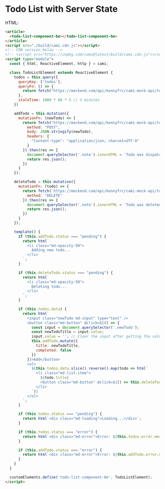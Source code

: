 # Todo List with Server State

<article>
  <todo-list-component-be></todo-list-component-be>
</article>
<script type="module">
  const { html, ReactiveElement, http } = cami;

  class TodoListElement extends ReactiveElement {
    todos = this.query({
      queryKey: ['todos'],
      queryFn: () => {
        return fetch("https://mockend.com/api/kennyfrc/cami-mock-api/todos?limit=5").then(res => res.json())
      },
      staleTime: 1000 * 60 * 5 // 5 minutes
    })

    addTodo = this.mutation({
      mutationFn: (newTodo) => {
        return fetch("https://mockend.com/api/kennyfrc/cami-mock-api/todos", {
          method: "POST",
          body: JSON.stringify(newTodo),
          headers: {
            "Content-type": "application/json; charset=UTF-8"
          }
        }).then(res => {
          document.querySelector('.note').innerHTML = 'Todo was dispatched to the server. Since we are using a mock API, this wont work. In your server environment, you would need to persist the changes to your server database. The query will automatically refetch the data from the server.';
          return res.json();
        })
      }
    });

    deleteTodo = this.mutation({
      mutationFn: (todo) => {
        return fetch(`https://mockend.com/api/kennyfrc/cami-mock-api/todos/${todo.id}`, {
          method: "DELETE"
        }).then(res => {
          document.querySelector('.note').innerHTML = 'Todo was deleted from the server. Since we are using a mock API, this wont work. In your server environment, you would need to persist the changes to your server database. The query will automatically refetch the data from the server.';
          return res.json();
        })
      }
    });

    template() {
      if (this.addTodo.status === "pending") {
        return html`
          <li class="md-opacity-50">
            Adding new todo...
          </li>
        `;
      }

      if (this.deleteTodo.status === "pending") {
        return html`
          <li class="md-opacity-50">
            Deleting todo...
          </li>
        `;
      }

      if (this.todos.data) {
        return html`
          <input class="newTodo md-input" type="text" />
          <button class="md-button" @click=${() => {
            const input = document.querySelector('.newTodo');
            const newTodoTitle = input.value;
            input.value = ''; // Clear the input after getting the value
            this.addTodo.mutate({
              title: newTodoTitle,
              completed: false
            })
          }}>Add</button>
          <ul>
            ${this.todos.data.slice().reverse().map(todo => html`
              <li class="md-list-item">
                ${todo.title}
                <button class="md-button" @click=${() => this.deleteTodo.mutate(todo)}>Delete</button>
              </li>
            `)}
          </ul>
        `;
      }

      if (this.todos.status === "pending") {
        return html`<div class="md-loading">Loading...</div>`;
      }

      if (this.todos.status === "error") {
        return html`<div class="md-error">Error: ${this.todos.error.message}</div>`;
      }

      if (this.addTodo.status === "error") {
        return html`<div class="md-error">Error: ${this.addTodo.error.message}</div>`;
      }
    }
  }

  customElements.define('todo-list-component-be', TodoListElement);
</script>


HTML:

```html
<article>
  <todo-list-component-be></todo-list-component-be>
</article>
<script src="./build/cami.cdn.js"></script>
<!-- CDN version below -->
<!-- <script src="https://unpkg.com/cami@latest/build/cami.cdn.js"></script> -->
<script type="module">
  const { html, ReactiveElement, http } = cami;

  class TodoListElement extends ReactiveElement {
    todos = this.query({
      queryKey: ['todos'],
      queryFn: () => {
        return fetch("https://mockend.com/api/kennyfrc/cami-mock-api/todos?limit=5").then(res => res.json())
      },
      staleTime: 1000 * 60 * 5 // 5 minutes
    })

    addTodo = this.mutation({
      mutationFn: (newTodo) => {
        return fetch("https://mockend.com/api/kennyfrc/cami-mock-api/todos", {
          method: "POST",
          body: JSON.stringify(newTodo),
          headers: {
            "Content-type": "application/json; charset=UTF-8"
          }
        }).then(res => {
          document.querySelector('.note').innerHTML = 'Todo was dispatched to the server. Since we are using a mock API, this wont work. In your server environment, you would need to persist the changes to your server database. The query will automatically refetch the data from the server.';
          return res.json();
        })
      }
    });

    deleteTodo = this.mutation({
      mutationFn: (todo) => {
        return fetch(`https://mockend.com/api/kennyfrc/cami-mock-api/todos/${todo.id}`, {
          method: "DELETE"
        }).then(res => {
          document.querySelector('.note').innerHTML = 'Todo was deleted from the server. Since we are using a mock API, this wont work. In your server environment, you would need to persist the changes to your server database. The query will automatically refetch the data from the server.';
          return res.json();
        })
      }
    });

    template() {
      if (this.addTodo.status === "pending") {
        return html`
          <li class="md-opacity-50">
            Adding new todo...
          </li>
        `;
      }

      if (this.deleteTodo.status === "pending") {
        return html`
          <li class="md-opacity-50">
            Deleting todo...
          </li>
        `;
      }

      if (this.todos.data) {
        return html`
          <input class="newTodo md-input" type="text" />
          <button class="md-button" @click=${() => {
            const input = document.querySelector('.newTodo');
            const newTodoTitle = input.value;
            input.value = ''; // Clear the input after getting the value
            this.addTodo.mutate({
              title: newTodoTitle,
              completed: false
            })
          }}>Add</button>
          <ul>
            ${this.todos.data.slice().reverse().map(todo => html`
              <li class="md-list-item">
                ${todo.title}
                <button class="md-button" @click=${() => this.deleteTodo.mutate(todo)}>Delete</button>
              </li>
            `)}
          </ul>
        `;
      }

      if (this.todos.status === "pending") {
        return html`<div class="md-loading">Loading...</div>`;
      }

      if (this.todos.status === "error") {
        return html`<div class="md-error">Error: ${this.todos.error.message}</div>`;
      }

      if (this.addTodo.status === "error") {
        return html`<div class="md-error">Error: ${this.addTodo.error.message}</div>`;
      }
    }
  }

  customElements.define('todo-list-component-be', TodoListElement);
</script>

```
